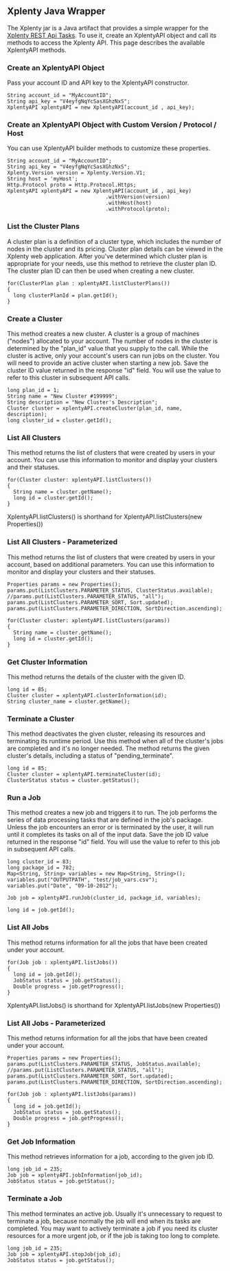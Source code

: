 ## Xplenty Java Wrapper

The Xplenty jar is a Java artifact that provides a simple wrapper for the [Xplenty REST Api Tasks](https://github.com/xplenty/xplenty-api-doc). 
To use it, create an XplentyAPI object and call its methods to access the Xplenty API.
This page describes the available XplentyAPI methods.

### Create an XplentyAPI Object

Pass your account ID and API key to the XplentyAPI constructor.

    String account_id = "MyAccountID";
    String api_key = "V4eyfgNqYcSasXGhzNxS";
    XplentyAPI xplentyAPI = new XplentyAPI(account_id , api_key);

### Create an XplentyAPI Object with Custom Version / Protocol / Host

You can use XplentyAPI builder methods to customize these properties.

	String account_id = "MyAccountID";
    String api_key = "V4eyfgNqYcSasXGhzNxS";
    Xplenty.Version version = Xplenty.Version.V1;
    String host = 'myHost';
    Http.Protocol proto = Http.Protocol.Https;
    XplentyAPI xplentyAPI = new XplentyAPI(account_id , api_key)
    								.withVersion(version)
    								.withHost(host)
    								.withProtocol(proto); 

### List the Cluster Plans

A cluster plan is a definition of a cluster type, which includes the number of nodes in the cluster and its pricing. Cluster plan details can be viewed in the Xplenty web application.
After you've determined which cluster plan is appropriate for your needs, use this method to retrieve the cluster plan ID. The cluster plan ID can then be used when creating a new cluster.

    for(ClusterPlan plan : xplentyAPI.listClusterPlans())
    {
      long clusterPlanId = plan.getId();
    }

### Create a Cluster

This method creates a new cluster. A cluster is a group of machines ("nodes") allocated to your account. The number of nodes in the cluster is determined by the "plan_id" value that you supply to the call. While the cluster is active, only your account's users can run jobs on the cluster.
You will need to provide an active cluster when starting a new job. Save the cluster ID value returned in the response "id" field. You will use the value to refer to this cluster in subsequent API calls.

    long plan_id = 1;
    String name = "New Cluster #199999";
    String description = "New Cluster's Description";
    Cluster cluster = xplentyAPI.createCluster(plan_id, name, description);
    long cluster_id = cluster.getId();

### List All Clusters

This method returns the list of clusters that were created by users in your account.
You can use this information to monitor and display your clusters and their statuses.

    for(Cluster cluster: xplentyAPI.listClusters())
    {
      String name = cluster.getName();
      long id = cluster.getId();
    }
 
XplentyAPI.listClusters() is shorthand for XplentyAPI.listClusters(new Properties())

### List All Clusters - Parameterized

This method returns the list of clusters that were created by users in your account, based on additional parameters.
You can use this information to monitor and display your clusters and their statuses.

	Properties params = new Properties();
	params.put(ListClusters.PARAMETER_STATUS, ClusterStatus.available);
	//params.put(ListClusters.PARAMETER_STATUS, "all");
	params.put(ListClusters.PARAMETER_SORT, Sort.updated);
	params.put(ListClusters.PARAMETER_DIRECTION, SortDirection.ascending);
	
    for(Cluster cluster: xplentyAPI.listClusters(params))
    {
      String name = cluster.getName();
      long id = cluster.getId();
    }

### Get Cluster Information

This method returns the details of the cluster with the given ID.

    long id = 85;
    Cluster cluster = xplentyAPI.clusterInformation(id);
    String cluster_name = cluster.getName();

### Terminate a Cluster

This method deactivates the given cluster, releasing its resources and terminating its runtime period. Use this method when all of the cluster's jobs are completed and it's no longer needed. The method returns the given cluster's details, including a status of "pending_terminate".

    long id = 85;
    Cluster cluster = xplentyAPI.terminateCluster(id);
    ClusterStatus status = cluster.getStatus();

### Run a Job

This method creates a new job and triggers it to run. The job performs the series of data processing tasks that are defined in the job's package. Unless the job encounters an error or is terminated by the user, it will run until it completes its tasks on all of the input data. Save the job ID value returned in the response "id" field. You will use the value to refer to this job in subsequent API calls.

    long cluster_id = 83;
    long package_id = 782;
    Map<String, String> variables = new Map<String, String>();
    variables.put("OUTPUTPATH", "test/job_vars.csv");
    variables.put("Date", "09-10-2012");
    
    Job job = xplentyAPI.runJob(cluster_id, package_id, variables);
    
    long id = job.getId();

### List All Jobs

This method returns information for all the jobs that have been created under your account.

    for(Job job : xplentyAPI.listJobs())
    {
      long id = job.getId();
      JobStatus status = job.getStatus();
      Double progress = job.getProgress();
    }
   
XplentyAPI.listJobs() is shorthand for XplentyAPI.listJobs(new Properties())

### List All Jobs - Parameterized

This method returns information for all the jobs that have been created under your account.

	Properties params = new Properties();
	params.put(ListClusters.PARAMETER_STATUS, JobStatus.available);
	//params.put(ListClusters.PARAMETER_STATUS, "all");
	params.put(ListClusters.PARAMETER_SORT, Sort.updated);
	params.put(ListClusters.PARAMETER_DIRECTION, SortDirection.ascending);
	
    for(Job job : xplentyAPI.listJobs(params))
    {
      long id = job.getId();
      JobStatus status = job.getStatus();
      Double progress = job.getProgress();
    }

### Get Job Information

This method retrieves information for a job, according to the given job ID.

    long job_id = 235;
    Job job = xplentyAPI.jobInformation(job_id);
    JobStatus status = job.getStatus();

### Terminate a Job

This method terminates an active job. Usually it's unnecessary to request to terminate a job, because normally the job will end when its tasks are completed. You may want to actively terminate a job if you need its cluster resources for a more urgent job, or if the job is taking too long to complete.

    long job_id = 235;
    Job job = xplentyAPI.stopJob(job_id);
    JobStatus status = job.getStatus();
